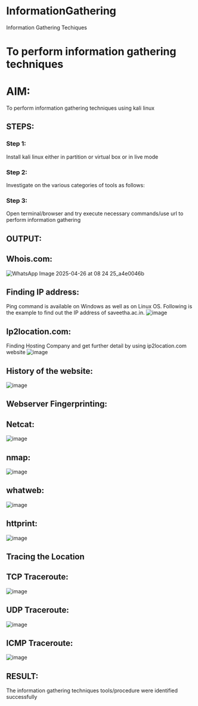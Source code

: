 # InformationGathering
Information Gathering Techiques

# To perform information gathering techniques

# AIM:

To perform information gathering techniques using kali linux 

## STEPS:

### Step 1:

Install kali linux either in partition or virtual box or in live mode

### Step 2:


Investigate on the various categories of tools as follows:

### Step 3:
Open terminal/browser and try execute necessary commands/use url to perform information gathering


## OUTPUT:

## Whois.com:
![WhatsApp Image 2025-04-26 at 08 24 25_a4e0046b](https://github.com/user-attachments/assets/a5cfd6be-c530-4da0-a582-d50b502bc2a3)

## Finding IP address:

Ping command is available on Windows as well as on Linux OS. Following is the example to find out the IP address of saveetha.ac.in.
![image](https://github.com/user-attachments/assets/8fbbf168-f7ee-4f49-87db-39f7d823798e)

## Ip2location.com:

Finding Hosting Company and get further detail by using ip2location.com website
![image](https://github.com/user-attachments/assets/362ec440-8b7d-45ed-80d5-54f5a6df5811)

## History of the website:

![image](https://github.com/user-attachments/assets/470eb557-9386-421d-8d34-5a4e1a2bfaca)

## Webserver Fingerprinting:
 
 ## Netcat:

  ![image](https://github.com/user-attachments/assets/86b9e28b-0b5c-4f13-a789-b0b1c3065db8)

## nmap:

 ![image](https://github.com/user-attachments/assets/cd3adba3-2342-4068-acfb-1c8ae368dbd0)

## whatweb:
 ![image](https://github.com/user-attachments/assets/e563399a-7c0f-4a24-a5f4-6c979d0de613)

## httprint:
![image](https://github.com/user-attachments/assets/23614cd2-0253-4424-b75f-3695738c6adf)

## Tracing the Location
## TCP Traceroute:
![image](https://github.com/user-attachments/assets/f8a082be-e0c6-4d9f-8178-20a27610b7be)

## UDP Traceroute:
![image](https://github.com/user-attachments/assets/97c14e4b-1e74-4528-ab89-5b035c04366d)

## ICMP Traceroute:
![image](https://github.com/user-attachments/assets/ef2d396d-3511-47ae-9500-767628192b7c)



## RESULT:
The information gathering techniques tools/procedure were  identified successfully

